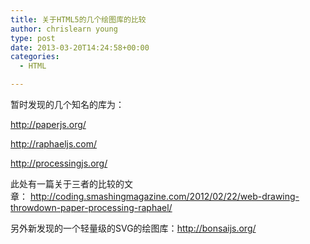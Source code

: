```yaml
---
title: 关于HTML5的几个绘图库的比较
author: chrislearn young
type: post
date: 2013-03-20T14:24:58+00:00
categories:
  - HTML

---
```

暂时发现的几个知名的库为：

<a href="http://paperjs.org/" target="_blank">http://paperjs.org/</a>
  
<a href="http://raphaeljs.com/" target="_blank">http://raphaeljs.com/</a>
  
<http://processingjs.org/>

此处有一篇关于三者的比较的文章： <http://coding.smashingmagazine.com/2012/02/22/web-drawing-throwdown-paper-processing-raphael/>

另外新发现的一个轻量级的SVG的绘图库：<http://bonsaijs.org/>